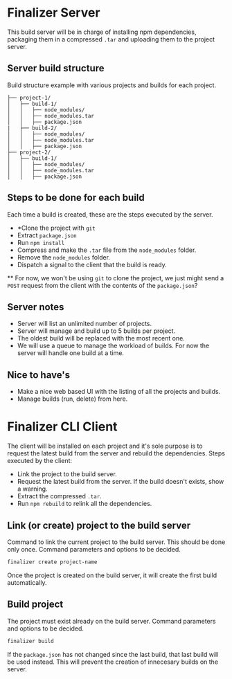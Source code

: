 # Finalizer Server
This build server will be in charge of installing npm dependencies, packaging them in a compressed `.tar` and uploading them to the project server.

## Server build structure
Build structure example with various projects and builds for each project.
```
├── project-1/
│   ├── build-1/
│   │   ├── node_modules/
│   │   ├── node_modules.tar
│   │   ├── package.json
|   ├── build-2/
│   │   ├── node_modules/
│   │   ├── node_modules.tar
│   │   ├── package.json
├── project-2/
│   ├── build-1/
│   │   ├── node_modules/
│   │   ├── node_modules.tar
│   │   ├── package.json
```

## Steps to be done for each build
Each time a build is created, these are the steps executed by the server.
- *Clone the project with `git`
- Extract `package.json`
- Run `npm install`
- Compress and make the `.tar` file from the `node_modules` folder.
- Remove the `node_modules` folder.
- Dispatch a signal to the client that the build is ready.

** For now, we won't be using `git` to clone the project, we just might send a `POST` request from the client with the contents of the `package.json`?

## Server notes
- Server will list an unlimited number of projects.
- Server will manage and build up to 5 builds per project.
- The oldest build will be replaced with the most recent one.
- We will use a queue to manage the workload of builds. For now the server will handle one build at a time.

## Nice to have's
- Make a nice web based UI with the listing of all the projects and builds.
- Manage builds (run, delete) from here.

# Finalizer CLI Client
The client will be installed on each project and it's sole purpose is to request the latest build from the server and rebuild the dependencies. Steps executed by the client:
- Link the project to the build server.
- Request the latest build from the server. If the build doesn't exists, show a warning.
- Extract the compressed `.tar`.
- Run `npm rebuild` to relink all the dependencies.

## Link (or create) project to the build server
Command to link the current project to the build server. This should be done only once. Command parameters and options to be decided.
```bash
finalizer create project-name
```
Once the project is created on the build server, it will create the first build automatically.

## Build project
The project must exist already on the build server. Command parameters and options to be decided.
```bash
finalizer build
```
If the `package.json` has not changed since the last build, that last build will be used instead. This will prevent the creation of innecesary builds on the server.

